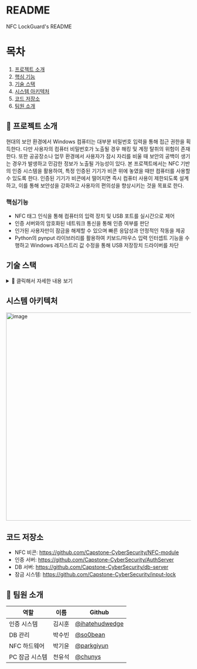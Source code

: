 # README
NFC LockGuard's README

# 목차

1. [프로젝트 소개](#프로젝트-소개)
2. [핵심 기능](#핵심기능)
3. [기술 스택](#기슬-스택)
4. [시스템 아키텍처](#시스템-아키텍처)
5. [코드 저장소](#코드-저장소)
6. [팀원 소개](#팀원-소개)

## 🔐 프로젝트 소개
현대의 보안 환경에서 Windows 컴퓨터는 대부분 비밀번호 입력을 통해 접근 권한을 획득한다.
다만 사용자의 컴퓨터 비밀번호가 노출될 경우 해킹 및 계정 탈취의 위험이 존재한다.
또한 공공장소나 업무 환경에서 사용자가 잠시 자리를 비울 때 보안의 공백이 생기는 경우가 발생하고 민감한 정보가 노출될 가능성이 있다. 
본 프로젝트에서는 NFC 기반의 인증 시스템을 활용하여, 특정 인증된 기기가 비콘 위에 놓였을 때만 컴퓨터를 사용할 수 있도록 한다.
인증된 기기가 비콘에서 떨어지면 즉시 컴퓨터 사용이 제한되도록 설계하고, 이를 통해 보안성을 강화하고 사용자의 편의성을 향상시키는 것을 목표로 한다.

### 핵심기능

- NFC 태그 인식을 통해 컴퓨터의 입력 장치 및 USB 포트를 실시간으로 제어
- 인증 서버와의 암호화된 네트워크 통신을 통해 인증 여부를 판단
- 인가된 사용자만이 잠금을 해제할 수 있으며 빠른 응답성과 안정적인 작동을 제공
- Python의 pynput 라이브러리를 활용하여 키보드/마우스 입력 인터셉트 기능을 수행하고 Windows 레지스트리 값 수정을 통해 USB 저장장치 드라이버를 차단

## 기술 스택

<details>
  <summary>📌 클릭해서 자세한 내용 보기</summary>

개발 환경

<img src="https://img.shields.io/badge/windows-0078D6?style=for-the-badge">
<img src="https://img.shields.io/badge/Mac%20OS-000000?style=for-the-badge&logo=macos&logoColor=white">
<img src="https://img.shields.io/badge/Ubuntu-E95420?style=for-the-badge&logo=ubuntu&logoColor=white">
<img src="https://img.shields.io/badge/raspberrypi%20OS-A22846?style=for-the-badge&logo=raspberrypi&logoColor=white">

개발 도구

<img src="https://img.shields.io/badge/VS%20code-1581C9?style=for-the-badge">
<img src="https://img.shields.io/badge/VS%20studio-8C59C6?style=for-the-badge">
<img src="https://img.shields.io/badge/Mysql-4479A1?style=for-the-badge&logo=mysql&logoColor=white">

개발 언어

<img src="https://img.shields.io/badge/python-3776AB?style=for-the-badge&logo=python&logoColor=white">
<img src="https://img.shields.io/badge/c-A8B9CC?style=for-the-badge&logo=c&logoColor=white">
<img src="https://img.shields.io/badge/c%23-9B75D5?style=for-the-badge">
<img src="https://img.shields.io/badge/sql-005286?style=for-the-badge">

주요 기술

<img src="https://img.shields.io/badge/Tkinter-3776AB?style=for-the-badge&logo=python&logoColor=white">
<img src="https://img.shields.io/badge/NFC-002E5F?style=for-the-badge&logo=NFC&logoColor=white">
<img src="https://img.shields.io/badge/pynput-3776AB?style=for-the-badge&logo=python&logoColor=white">
<img src="https://img.shields.io/badge/RSA-000000?style=for-the-badge">
<img src="https://img.shields.io/badge/AES--GCM-000000?style=for-the-badge">

</details>

## 시스템 아키텍처
<img width="1363" height="568" alt="image" src="https://github.com/user-attachments/assets/49363eb0-7d82-4e9d-888a-c61e348a7bb0" />



## 코드 저장소
- NFC 비콘: https://github.com/Capstone-CyberSecurity/NFC-module
- 인증 서버: https://github.com/Capstone-CyberSecurity/AuthServer
- DB 서버: https://github.com/Capstone-CyberSecurity/db-server
- 잠금 시스템: https://github.com/Capstone-CyberSecurity/input-lock


## 👥 팀원 소개
|역할|이름|Github|
|------|---|---|
|인증 시스템|김시훈|[@ihatehudwedge](https://github.com/ihatehudwedge)|
|DB 관리|박수빈|[@so0bean](https://github.com/so0bean)|
|NFC 하드웨어|박기윤|[@parkgiyun](https://github.com/parkgiyun)|
|PC 잠금 시스템|천유석|[@chunys](https://github.com/chunys)|
